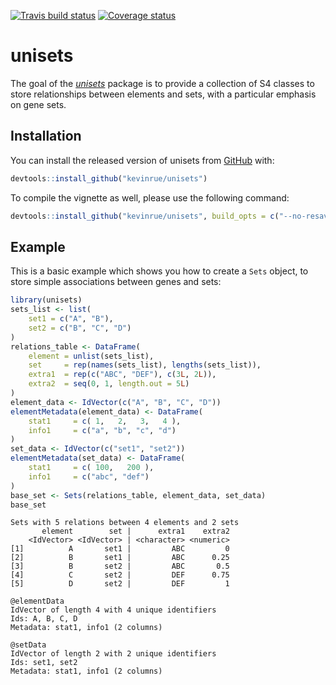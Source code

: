[![Travis build status](https://travis-ci.org/kevinrue/unisets.svg?branch=master)](https://travis-ci.org/kevinrue/unisets)
[![Coverage status](https://codecov.io/gh/kevinrue/unisets/branch/master/graph/badge.svg)](https://codecov.io/github/kevinrue/unisets?branch=master)

# unisets

The goal of the [_unisets_](https://github.com/kevinrue/unisets) package is to provide a collection of S4 classes to store relationships between elements and sets, with a particular emphasis on gene sets.

## Installation

You can install the released version of unisets from [GitHub](https://github.com/kevinrue/unisets) with:

``` r
devtools::install_github("kevinrue/unisets")
```

To compile the vignette as well, please use the following command:

``` r
devtools::install_github("kevinrue/unisets", build_opts = c("--no-resave-data", "--no-manual"))
```

## Example

This is a basic example which shows you how to create a `Sets` object, to store simple associations between genes and sets:

``` r
library(unisets)
sets_list <- list(
    set1 = c("A", "B"),
    set2 = c("B", "C", "D")
)
relations_table <- DataFrame(
    element = unlist(sets_list),
    set     = rep(names(sets_list), lengths(sets_list)),
    extra1  = rep(c("ABC", "DEF"), c(3L, 2L)),
    extra2  = seq(0, 1, length.out = 5L)
)
element_data <- IdVector(c("A", "B", "C", "D"))
elementMetadata(element_data) <- DataFrame(
    stat1     = c( 1,   2,   3,   4 ),
    info1     = c("a", "b", "c", "d")
)
set_data <- IdVector(c("set1", "set2"))
elementMetadata(set_data) <- DataFrame(
    stat1     = c( 100,   200 ),
    info1     = c("abc", "def")
)
base_set <- Sets(relations_table, element_data, set_data)
base_set
```

```
Sets with 5 relations between 4 elements and 2 sets
       element        set |      extra1    extra2
    <IdVector> <IdVector> | <character> <numeric>
[1]          A       set1 |         ABC         0
[2]          B       set1 |         ABC      0.25
[3]          B       set2 |         ABC       0.5
[4]          C       set2 |         DEF      0.75
[5]          D       set2 |         DEF         1

@elementData
IdVector of length 4 with 4 unique identifiers
Ids: A, B, C, D
Metadata: stat1, info1 (2 columns)

@setData
IdVector of length 2 with 2 unique identifiers
Ids: set1, set2
Metadata: stat1, info1 (2 columns)
```
